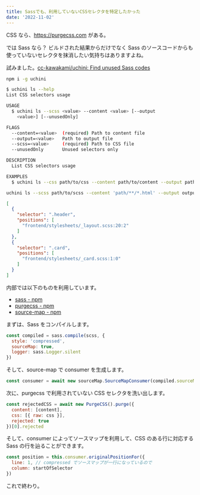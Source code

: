```yaml
---
title: Sassでも、利用していないCSSセレクタを特定したかった
date: '2022-11-02'
---
```


CSS なら、https://purgecss.com がある。

では Sass なら？
ビルドされた結果からだけでなく Sass のソースコードからも使っていないセレクタを抹消したい気持ちはありますよね。

試みました。[cc-kawakami/uchini: Find unused Sass codes](https://github.com/cc-kawakami/uchini)

```bash
npm i -g uchini
```

```bash
$ uchini ls --help
List CSS selectors usage

USAGE
  $ uchini ls --scss <value> --content <value> [--output
    <value>] [--unusedOnly]

FLAGS
  --content=<value>  (required) Path to content file
  --output=<value>   Path to output file
  --scss=<value>     (required) Path to CSS file
  --unusedOnly       Unused selectors only

DESCRIPTION
  List CSS selectors usage

EXAMPLES
  $ uchini ls --css path/to/css --content path/to/content --output path/to/output --unusedOnly
```

```bash
uchini ls --scss path/to/scss --content 'path/**/*.html' --output output.json
```

```json:output.json
[
  {
    "selector": ".header",
    "positions": [
      "frontend/stylesheets/_layout.scss:20:2"
    ]
  },
  {
    "selector": ".card",
    "positions": [
      "frontend/stylesheets/_card.scss:1:0"
    ]
  }
]
```

内部では以下のものを利用しています。

- [sass - npm](https://www.npmjs.com/package/sass)
- [purgecss - npm](https://www.npmjs.com/package/purgecss)
- [source-map - npm](https://www.npmjs.com/package/source-map)

まずは、Sass をコンパイルします。

```javascript
const compiled = sass.compile(scss, {
  style: 'compressed',
  sourceMap: true,
  logger: sass.Logger.silent
})
```

そして、source-map で consumer を生成します。

```javascript
const consumer = await new sourceMap.SourceMapConsumer(compiled.sourceMap)
```

次に、purgecss で利用されていない CSS セレクタを洗い出します。

```javascript
const rejectedCSS = await new PurgeCSS().purge({
  content: [content],
  css: [{ raw: css }],
  rejected: true
})[0].rejected
```

そして、consumer によってソースマップを利用して、CSS のある行に対応する Sass の行を辿ることができます。

```javascript
const position = this.consumer.originalPositionFor({
  line: 1, // compressed でソースマップが一行になっているので
  column: startOfSelector
})
```

これで終わり。
